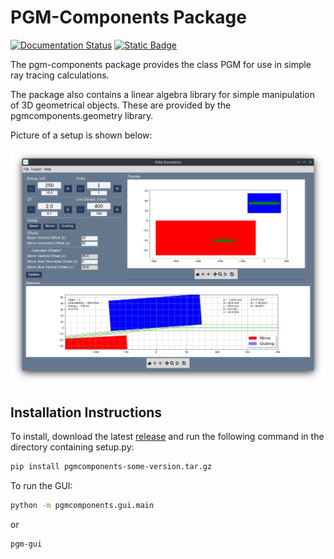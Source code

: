 # PGM-Components Package
[![Documentation Status](https://readthedocs.org/projects/pgmcomponents/badge/?version=latest)](https://pgmcomponents.readthedocs.io/en/latest/?badge=latest)
[![Static Badge](https://img.shields.io/badge/unstable-v0.3-blue?labelColor=red&color=blue)](https://github.com/patrickwang27/pgmcomponents/releases)


The pgm-components package provides the class PGM for use in simple ray tracing calculations.

The package also contains a linear algebra library for simple manipulation of 3D geometrical objects. These are provided by the pgmcomponents.geometry library.


Picture of a setup is shown below:

![Simple pgm diagram](gui.png "PGM-Components Demo")

## Installation Instructions

To install, download the latest [release](https://github.com/patrickwang27/pgmcomponents/releases) and run the following command in the directory containing setup.py:

```bash
pip install pgmcomponents-some-version.tar.gz
```
To run the GUI:
```bash
python -m pgmcomponents.gui.main
```
or
```bash
pgm-gui
```

